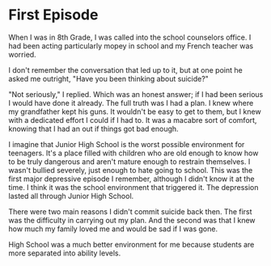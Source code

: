 # First Episode

When I was in 8th Grade, I was called into the school counselors office. I had been acting particularly mopey in school and my French teacher was worried.

I don't remember the conversation that led up to it, but at one point he asked me outright, "Have you been thinking about suicide?"

"Not seriously," I replied. Which was an honest answer; if I had been serious I would have done it already. The full truth was I had a plan. I knew where my grandfather kept his guns. It wouldn't be easy to get to them, but I knew with a dedicated effort I could if I had to. It was a macabre sort of comfort, knowing that I had an out if things got bad enough.

I imagine that Junior High School is the worst possible environment for teenagers. It's a place filled with children who are old enough to know how to be truly dangerous and aren't mature enough to restrain themselves. I wasn't bullied severely, just enough to hate going to school. This was the first major depressive episode I remember, although I didn't know it at the time. I think it was the school environment that triggered it. The depression lasted all through Junior High School.

There were two main reasons I didn't commit suicide back then. The first was the difficulty in carrying out my plan. And the second was that I knew how much my family loved me and would be sad if I was gone.

High School was a much better environment for me because students are more separated into ability levels.


